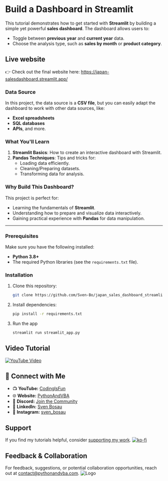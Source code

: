 # Build a Dashboard in Streamlit

This tutorial demonstrates how to get started with **Streamlit** by building a simple yet powerful **sales dashboard**. The dashboard allows users to:

- Toggle between **previous year** and **current year** data.
- Choose the analysis type, such as **sales by month** or **product category**.

## Live website
👉 Check out the final website here: https://japan-salesdashboard.streamlit.app/

### Data Source
In this project, the data source is a **CSV file**, but you can easily adapt the dashboard to work with other data sources, like:
- **Excel spreadsheets**
- **SQL databases**
- **APIs**, and more.

### What You'll Learn
1. **Streamlit Basics**: How to create an interactive dashboard with Streamlit.
2. **Pandas Techniques**: Tips and tricks for:
   - Loading data efficiently.
   - Cleaning/Preparing datasets.
   - Transforming data for analysis.

### Why Build This Dashboard?
This project is perfect for:
- Learning the fundamentals of **Streamlit**.
- Understanding how to prepare and visualize data interactively.
- Gaining practical experience with **Pandas** for data manipulation.

---

### Prerequisites
Make sure you have the following installed:
- **Python 3.8+**
- The required Python libraries (see the `requirements.txt` file).

### Installation
1. Clone this repository:
   ```bash
   git clone https://github.com/Sven-Bo/japan_sales_dashboard_streamlit.git
   ```
2. Install dependencies:   
    ```bash
   pip install -r requirements.txt
   ```
3. Run the app
    ```bash
   streamlit run streamlit_app.py
   ``` 


## Video Tutorial
[![YouTube Video](https://img.youtube.com/vi/9yNH9XeT2gA/0.jpg)](https://youtu.be/9yNH9XeT2gA)


## 🤝 Connect with Me
- 📺 **YouTube:** [CodingIsFun](https://youtube.com/c/CodingIsFun)
- 🌐 **Website:** [PythonAndVBA](https://pythonandvba.com)
- 💬 **Discord:** [Join the Community](https://pythonandvba.com/discord)
- 💼 **LinkedIn:** [Sven Bosau](https://www.linkedin.com/in/sven-bosau/)
- 📸 **Instagram:** [sven_bosau](https://www.instagram.com/sven_bosau/)

## Support 
If you find my tutorials helpful, consider [supporting my work](https://pythonandvba.com/coffee-donation).
[![ko-fi](https://ko-fi.com/img/githubbutton_sm.svg)](https://pythonandvba.com/coffee-donation)

## Feedback & Collaboration
For feedback, suggestions, or potential collaboration opportunities, reach out at contact@pythonandvba.com.
![Logo](https://www.pythonandvba.com/banner-img)
